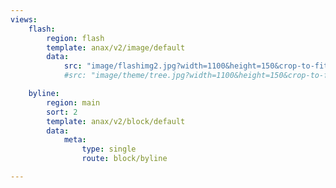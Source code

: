 ```yaml
---
views:
    flash:
        region: flash
        template: anax/v2/image/default
        data:
            src: "image/flashimg2.jpg?width=1100&height=150&crop-to-fit&area=0,0,0,0"
            #src: "image/theme/tree.jpg?width=1100&height=150&crop-to-fit&area=0,0,30,0"

    byline:
        region: main
        sort: 2
        template: anax/v2/block/default
        data:
            meta:
                type: single
                route: block/byline

---
```

